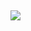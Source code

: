 <!-- # 📊 GitHub Stats: -->
![](https://github-readme-stats.vercel.app/api/top-langs/?username=kinko6&theme=dark&hide_border=false&include_all_commits=false&count_private=true&layout=compact)
---
